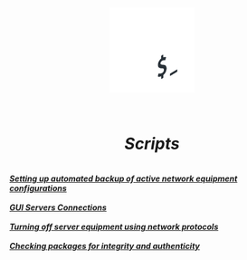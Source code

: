  <br/>
<p align="center">
<img src="./bash.png" width="150" height="150"/>
</p><br/>
<h1 align="Center"><i>Scripts</i></h1>
 <br/>
<i> <a href="https://github.com/dimoroz772/Scripts/blob/main/Setting_up_automated_backup_of_active_network_equipment_configurations"><b>Setting up automated backup of active network equipment configurations</b></a><br/><i/>
 <br/>
<i> <a href="https://github.com/dimoroz772/Scripts/blob/main/GUI_Servers_Connections"><b>GUI Servers Connections</b></a><br/><i/>
 <br/>
<i> <a href="https://github.com/dimoroz772/Scripts/blob/main/Turning_off_server_equipment_using_network_protocols"><b>Turning off server equipment using network protocols</b></a><br/><i/>
 <br/>
<i> <a href="https://github.com/dimoroz772/Scripts/blob/main/Checking_packages_for_integrity_and_authenticity"><b>Checking packages for integrity and authenticity</b></a><br/><i/>

